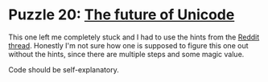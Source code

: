 # Puzzle 20: [The future of Unicode](https://i18n-puzzles.com/puzzle/20/)

This one left me completely stuck and I had to use the hints from the [Reddit thread](https://www.reddit.com/r/i18n_puzzles/comments/1jka4c4/comment/mjvioiw/). Honestly I'm not sure how one is supposed to figure this one out without the hints, since there are multiple steps and some magic value.

Code should be self-explanatory.
